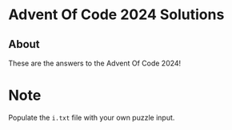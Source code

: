 # Advent Of Code 2024 Solutions

## About

These are the answers to the Advent Of Code 2024!

# Note

Populate the `i.txt` file with your own puzzle input.
